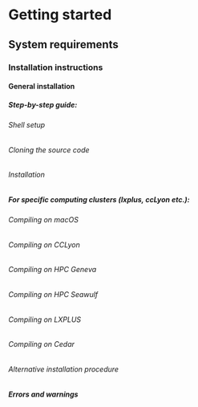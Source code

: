 # Getting started

## System requirements

### Installation instructions

#### General installation
##### Step-by-step guide: 
###### Shell setup
###### Cloning the source code
###### Installation
##### For specific computing clusters (lxplus, ccLyon etc.):
###### Compiling on macOS
###### Compiling on CCLyon
###### Compiling on HPC Geneva
###### Compiling on HPC Seawulf
###### Compiling on LXPLUS
###### Compiling on Cedar
###### Alternative installation procedure
##### Errors and warnings